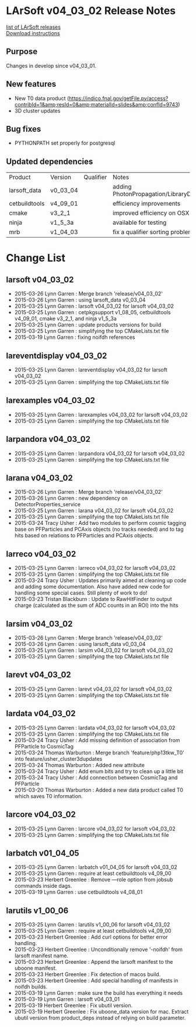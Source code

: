 # LArSoft v04_03_02 Release Notes



[list of LArSoft releases](LArSoft_release_list)  
[Download instructions](https://scisoft.fnal.gov/scisoft/bundles/larsoft/v04_03_02/larsoft-v04_03_02.html)

## Purpose

Changes in develop since v04_03_01.

## New features

-   New T0 data product (https://indico.fnal.gov/getFile.py/access?contribId=1&amp;resId=0&amp;materialId=slides&amp;confId=9743)
-   3D cluster updates

## Bug fixes

-   PYTHONPATH set properly for postgresql

## Updated dependencies

|               |          |           |                                                                 |
|---------------|----------|-----------|-----------------------------------------------------------------|
| Product       | Version  | Qualifier | Notes                                                           |
| larsoft_data  | v0_03_04 |           | adding PhotonPropagation/LibraryData/lib_lbne4apa_20150306.root |
| cetbuildtools | v4_09_01 |           | efficiency improvements                                         |
| cmake         | v3_2_1  |           | improved efficiency on OSX                                      |
| ninja         | v1_5_3a |           | available for testing                                           |
| mrb           | v1_04_03 |           | fix a qualifier sorting problem                                 |

# Change List

## larsoft v04_03_02

-   2015-03-26 Lynn Garren : Merge branch 'release/v04_03_02'
-   2015-03-26 Lynn Garren : using larsoft_data v0_03_04
-   2015-03-25 Lynn Garren : larsoft v04_03_02 for larsoft v04_03_02
-   2015-03-25 Lynn Garren : cetpkgsupport v1_08_05, cetbuildtools v4_09_01, cmake v3_2_1, and ninja v1_5_3a
-   2015-03-25 Lynn Garren : update products versions for build
-   2015-03-25 Lynn Garren : simplifying the top CMakeLists.txt file
-   2015-03-19 Lynn Garren : fixing noifdh references

## lareventdisplay v04_03_02

-   2015-03-25 Lynn Garren : lareventdisplay v04_03_02 for larsoft v04_03_02
-   2015-03-25 Lynn Garren : simplifying the top CMakeLists.txt file

## larexamples v04_03_02

-   2015-03-25 Lynn Garren : larexamples v04_03_02 for larsoft v04_03_02
-   2015-03-25 Lynn Garren : simplifying the top CMakeLists.txt file

## larpandora v04_03_02

-   2015-03-25 Lynn Garren : larpandora v04_03_02 for larsoft v04_03_02
-   2015-03-25 Lynn Garren : simplifying the top CMakeLists.txt file

## larana v04_03_02

-   2015-03-26 Lynn Garren : Merge branch 'release/v04_03_02'
-   2015-03-26 Lynn Garren : new dependency on DetectorProperties_service
-   2015-03-25 Lynn Garren : larana v04_03_02 for larsoft v04_03_02
-   2015-03-25 Lynn Garren : simplifying the top CMakeLists.txt file
-   2015-03-24 Tracy Usher : Add two modules to perform cosmic tagging base on PFParticles and PCAxis objects (no tracks needed) and to tag hits based on relations to PFParticles and PCAxis objects.

## larreco v04_03_02

-   2015-03-25 Lynn Garren : larreco v04_03_02 for larsoft v04_03_02
-   2015-03-25 Lynn Garren : simplifying the top CMakeLists.txt file
-   2015-03-24 Tracy Usher : Updates primarily aimed at cleaning up code and adding some documentation. Also have added new code for handling some special cases. Still plenty of work to do!
-   2015-03-23 Tristan Blackburn : Update to RawHitFinder to output charge (calculated as the sum of ADC counts in an ROI) into the hits

## larsim v04_03_02

-   2015-03-26 Lynn Garren : Merge branch 'release/v04_03_02'
-   2015-03-26 Lynn Garren : using larsoft_data v0_03_04
-   2015-03-25 Lynn Garren : larsim v04_03_02 for larsoft v04_03_02
-   2015-03-25 Lynn Garren : simplifying the top CMakeLists.txt file

## larevt v04_03_02

-   2015-03-25 Lynn Garren : larevt v04_03_02 for larsoft v04_03_02
-   2015-03-25 Lynn Garren : simplifying the top CMakeLists.txt file

## lardata v04_03_02

-   2015-03-25 Lynn Garren : lardata v04_03_02 for larsoft v04_03_02
-   2015-03-25 Lynn Garren : simplifying the top CMakeLists.txt file
-   2015-03-24 Tracy Usher : Add missing definition of association from PFParticle to CosmicTag
-   2015-03-24 Thomas Warburton : Merge branch 'feature/php13tkw_T0' into feature/usher_cluster3dupdates
-   2015-03-24 Thomas Warburton : Added new attribute
-   2015-03-24 Tracy Usher : Add enum bits and try to clean up a little bit
-   2015-03-24 Tracy Usher : Add connection between CosmicTag and PFParticle
-   2015-03-20 Thomas Warburton : Added a new data product called T0 which saves T0 information.

## larcore v04_03_02

-   2015-03-25 Lynn Garren : larcore v04_03_02 for larsoft v04_03_02
-   2015-03-25 Lynn Garren : simplifying the top CMakeLists.txt file

## larbatch v01_04_05

-   2015-03-25 Lynn Garren : larbatch v01_04_05 for larsoft v04_03_02
-   2015-03-25 Lynn Garren : require at least cetbuildtools v4_09_00
-   2015-03-23 Herbert Greenlee : Remove —role option from jobsub commands inside dags.
-   2015-03-19 Lynn Garren : use cetbuildtools v4_08_01

## larutils v1_00_06

-   2015-03-25 Lynn Garren : larutils v1_00_06 for larsoft v04_03_02
-   2015-03-25 Lynn Garren : require at least cetbuildtools v4_09_00
-   2015-03-23 Herbert Greenlee : Add curl options for better error handling.
-   2015-03-23 Herbert Greenlee : Unconditionally remove '-noifdh' from larsoft manifest name.
-   2015-03-23 Herbert Greenlee : Append the larsoft manifest to the uboone manifest.
-   2015-03-23 Herbert Greenlee : Fix detection of macos build.
-   2015-03-23 Herbert Greenlee : Add special handling of manifests in noifdh builds.
-   2015-03-19 Lynn Garren : make sure the build has everything it needs
-   2015-03-19 Lynn Garren : larsoft v04_03_01
-   2015-03-19 Herbert Greenlee : Fix ubutil version.
-   2015-03-19 Herbert Greenlee : Fix uboone_data version for mac. Extract ubutil version from product_deps instead of relying on build parameter.
